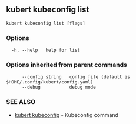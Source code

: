 ## kubert kubeconfig list



```
kubert kubeconfig list [flags]
```

### Options

```
  -h, --help   help for list
```

### Options inherited from parent commands

```
      --config string   config file (default is $HOME/.config/kubert/config.yaml)
      --debug           debug mode
```

### SEE ALSO

* [kubert kubeconfig](kubert_kubeconfig.md)	 - Kubeconfig command

